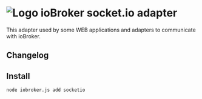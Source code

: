 ![Logo](admin/pushover.png)
ioBroker socket.io adapter
=================
This adapter used by some WEB applications and adapters to communicate with ioBroker.

## Changelog

## Install

```node iobroker.js add socketio```